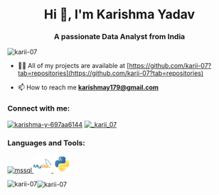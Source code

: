<h1 align="center">Hi 👋, I'm Karishma Yadav</h1>
<h3 align="center">A passionate Data Analyst from India</h3>

<p align="left"> <img src="https://komarev.com/ghpvc/?username=karii-07&label=Profile%20views&color=0e75b6&style=flat" alt="karii-07" /> </p>

- 👨‍💻 All of my projects are available at [https://github.com/karii-07?tab=repositories](https://github.com/karii-07?tab=repositories)

- 📫 How to reach me **karishmay179@gmail.com**

<h3 align="left">Connect with me:</h3>
<p align="left">
<a href="https://linkedin.com/in/karishma-y-697aa6144" target="blank"><img align="center" src="https://raw.githubusercontent.com/rahuldkjain/github-profile-readme-generator/master/src/images/icons/Social/linked-in-alt.svg" alt="karishma-y-697aa6144" height="30" width="40" /></a>
<a href="https://kaggle.com/_karii_07" target="blank"><img align="center" src="https://raw.githubusercontent.com/rahuldkjain/github-profile-readme-generator/master/src/images/icons/Social/kaggle.svg" alt="_karii_07" height="30" width="40" /></a>
</p>

<h3 align="left">Languages and Tools:</h3>
<p align="left"> <a href="https://www.microsoft.com/en-us/sql-server" target="_blank" rel="noreferrer"> <img src="https://www.svgrepo.com/show/303229/microsoft-sql-server-logo.svg" alt="mssql" width="40" height="40"/> </a> <a href="https://www.mysql.com/" target="_blank" rel="noreferrer"> <img src="https://raw.githubusercontent.com/devicons/devicon/master/icons/mysql/mysql-original-wordmark.svg" alt="mysql" width="40" height="40"/> </a> <a href="https://www.python.org" target="_blank" rel="noreferrer"> <img src="https://raw.githubusercontent.com/devicons/devicon/master/icons/python/python-original.svg" alt="python" width="40" height="40"/> </a> </p>

<p><img align="left" src="https://github-readme-stats.vercel.app/api/top-langs?username=karii-07&show_icons=true&locale=en&layout=compact" alt="karii-07" /></p>

<p><img align="center" src="https://github-readme-streak-stats.herokuapp.com/?user=karii-07&" alt="karii-07" /></p>
